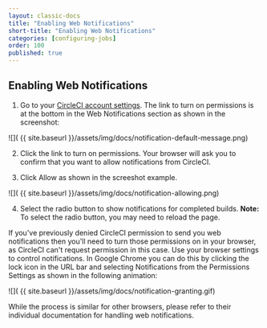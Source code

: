 ```yaml
---
layout: classic-docs
title: "Enabling Web Notifications"
short-title: "Enabling Web Notifications"
categories: [configuring-jobs]
order: 100
published: true
---
```


## Enabling Web Notifications

1. Go to your [CircleCI account settings](https://circleci.com/account). The link to turn on permissions is at the bottom in the Web Notifications section as shown in the screenshot:

![](  {{ site.baseurl }}/assets/img/docs/notification-default-message.png)

2. Click the link to turn on permissions. Your browser will ask you to confirm that you want to allow notifications from CircleCI. 

3. Click Allow as shown in the screeshot example.

![](  {{ site.baseurl }}/assets/img/docs/notification-allowing.png)

4. Select the radio button to show notifications for completed builds. **Note:** To select the radio button, you may need to reload the page. 

If you've previously denied CircleCI permission to send you web notifications
then you'll need to turn those permissions on in your browser, as CircleCI can't
request permission in this case. Use your browser settings to control notifications. In Google Chrome you can do this by clicking the lock icon in the URL bar and selecting Notifications from the Permissions Settings as shown in the following animation:

![](  {{ site.baseurl }}/assets/img/docs/notification-granting.gif)

While the process is similar for other browsers, please refer to their individual
documentation for handling web notifications.
